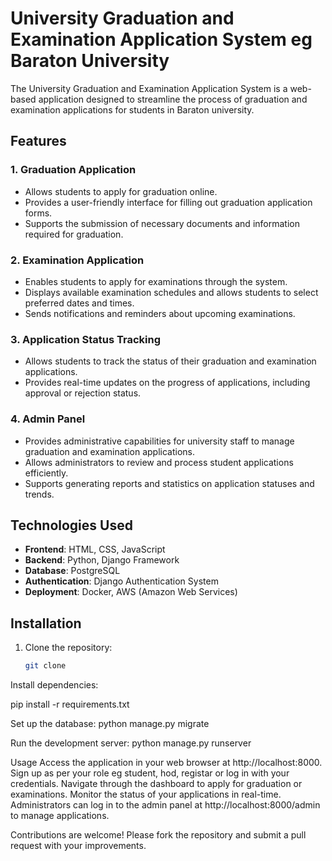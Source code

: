 # University Graduation and Examination Application System eg Baraton University

The University Graduation and Examination Application System is a web-based application designed to streamline the process of graduation and examination applications for students in Baraton university.

## Features

### 1. Graduation Application
- Allows students to apply for graduation online.
- Provides a user-friendly interface for filling out graduation application forms.
- Supports the submission of necessary documents and information required for graduation.

### 2. Examination Application
- Enables students to apply for examinations through the system.
- Displays available examination schedules and allows students to select preferred dates and times.
- Sends notifications and reminders about upcoming examinations.

### 3. Application Status Tracking
- Allows students to track the status of their graduation and examination applications.
- Provides real-time updates on the progress of applications, including approval or rejection status.

### 4. Admin Panel
- Provides administrative capabilities for university staff to manage graduation and examination applications.
- Allows administrators to review and process student applications efficiently.
- Supports generating reports and statistics on application statuses and trends.

## Technologies Used

- **Frontend**: HTML, CSS, JavaScript
- **Backend**: Python, Django Framework
- **Database**: PostgreSQL
- **Authentication**: Django Authentication System
- **Deployment**: Docker, AWS (Amazon Web Services)

## Installation

1. Clone the repository:
   ```bash
   git clone 


Install dependencies:

pip install -r requirements.txt


Set up the database:
python manage.py migrate


Run the development server:
python manage.py runserver

Usage
Access the application in your web browser at http://localhost:8000.
Sign up as per your role eg student, hod, registar or log in with your credentials.
Navigate through the dashboard to apply for graduation or examinations.
Monitor the status of your applications in real-time.
Administrators can log in to the admin panel at http://localhost:8000/admin to manage applications.

Contributions are welcome! Please fork the repository and submit a pull request with your improvements.

